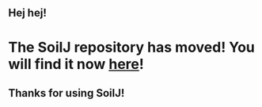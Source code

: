 ## Hej hej!

# The SoilJ repository has moved! You will find it now [here](www.github.com/SoilJ/SoilJ)!

## Thanks for using SoilJ!
